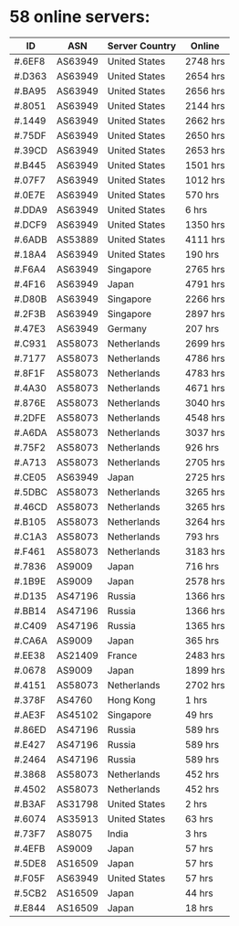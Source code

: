# 58 online servers:

| ID | ASN | Server Country | Online |
| ------ | ------ | ------ | ------ |
| #.6EF8 | AS63949 | United States | 2748 hrs |
| #.D363 | AS63949 | United States | 2654 hrs |
| #.BA95 | AS63949 | United States | 2656 hrs |
| #.8051 | AS63949 | United States | 2144 hrs |
| #.1449 | AS63949 | United States | 2662 hrs |
| #.75DF | AS63949 | United States | 2650 hrs |
| #.39CD | AS63949 | United States | 2653 hrs |
| #.B445 | AS63949 | United States | 1501 hrs |
| #.07F7 | AS63949 | United States | 1012 hrs |
| #.0E7E | AS63949 | United States | 570 hrs |
| #.DDA9 | AS63949 | United States | 6 hrs |
| #.DCF9 | AS63949 | United States | 1350 hrs |
| #.6ADB | AS53889 | United States | 4111 hrs |
| #.18A4 | AS63949 | United States | 190 hrs |
| #.F6A4 | AS63949 | Singapore | 2765 hrs |
| #.4F16 | AS63949 | Japan | 4791 hrs |
| #.D80B | AS63949 | Singapore | 2266 hrs |
| #.2F3B | AS63949 | Singapore | 2897 hrs |
| #.47E3 | AS63949 | Germany | 207 hrs |
| #.C931 | AS58073 | Netherlands | 2699 hrs |
| #.7177 | AS58073 | Netherlands | 4786 hrs |
| #.8F1F | AS58073 | Netherlands | 4783 hrs |
| #.4A30 | AS58073 | Netherlands | 4671 hrs |
| #.876E | AS58073 | Netherlands | 3040 hrs |
| #.2DFE | AS58073 | Netherlands | 4548 hrs |
| #.A6DA | AS58073 | Netherlands | 3037 hrs |
| #.75F2 | AS58073 | Netherlands | 926 hrs |
| #.A713 | AS58073 | Netherlands | 2705 hrs |
| #.CE05 | AS63949 | Japan | 2725 hrs |
| #.5DBC | AS58073 | Netherlands | 3265 hrs |
| #.46CD | AS58073 | Netherlands | 3265 hrs |
| #.B105 | AS58073 | Netherlands | 3264 hrs |
| #.C1A3 | AS58073 | Netherlands | 793 hrs |
| #.F461 | AS58073 | Netherlands | 3183 hrs |
| #.7836 | AS9009 | Japan | 716 hrs |
| #.1B9E | AS9009 | Japan | 2578 hrs |
| #.D135 | AS47196 | Russia | 1366 hrs |
| #.BB14 | AS47196 | Russia | 1366 hrs |
| #.C409 | AS47196 | Russia | 1365 hrs |
| #.CA6A | AS9009 | Japan | 365 hrs |
| #.EE38 | AS21409 | France | 2483 hrs |
| #.0678 | AS9009 | Japan | 1899 hrs |
| #.4151 | AS58073 | Netherlands | 2702 hrs |
| #.378F | AS4760 | Hong Kong | 1 hrs |
| #.AE3F | AS45102 | Singapore | 49 hrs |
| #.86ED | AS47196 | Russia | 589 hrs |
| #.E427 | AS47196 | Russia | 589 hrs |
| #.2464 | AS47196 | Russia | 589 hrs |
| #.3868 | AS58073 | Netherlands | 452 hrs |
| #.4502 | AS58073 | Netherlands | 452 hrs |
| #.B3AF | AS31798 | United States | 2 hrs |
| #.6074 | AS35913 | United States | 63 hrs |
| #.73F7 | AS8075 | India | 3 hrs |
| #.4EFB | AS9009 | Japan | 57 hrs |
| #.5DE8 | AS16509 | Japan | 57 hrs |
| #.F05F | AS63949 | United States | 57 hrs |
| #.5CB2 | AS16509 | Japan | 44 hrs |
| #.E844 | AS16509 | Japan | 18 hrs |

